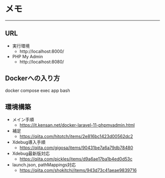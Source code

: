 # メモ
---
## URL
- 実行環境
  - http://localhost:8000/
- PHP My Admin
    - http://localhost:8080/

## Dockerへの入り方
docker compose exec app bash

## 環境構築
- メイン手順
  - https://it.kensan.net/docker-laravel-11-phpmyadmin.html
- 補足
  - https://qiita.com/hitotch/items/2e816bc1423d00562dc2
- Xdebug導入手順
    - https://qiita.com/gigosa/items/90431be7a6a79db78480
- Xdebug最新版対応
    - https://qiita.com/pickles/items/d9a6ae17ba1b4ed0d53c
- launch.json, pathMappings対応
    - https://qiita.com/shokitchi/items/943d73c41aeae9839716
